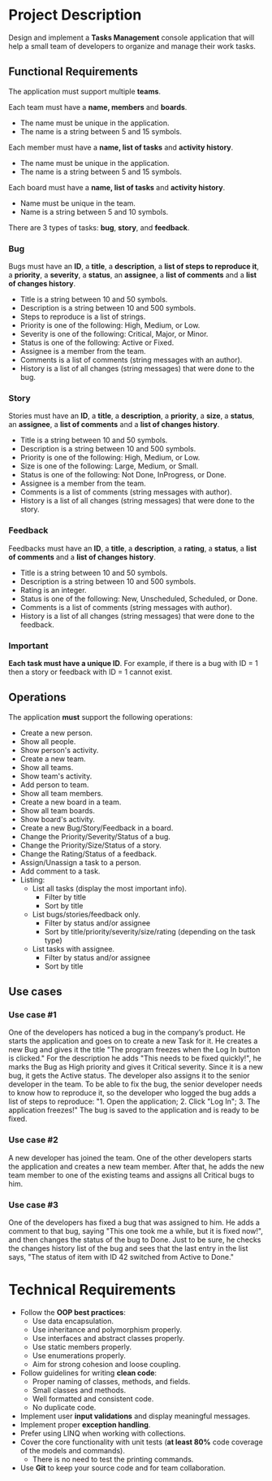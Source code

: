 # Project Description

Design and implement a **Tasks Management** console application that will help a
small team of developers to organize and manage their work tasks.


## Functional Requirements
The application must support multiple **teams**.

Each team must have a **name, members** and **boards**.

- The name must be unique in the application.
- The name is a string between 5 and 15 symbols.

Each member must have a **name, list of tasks** and **activity history**.
- The name must be unique in the application.
- The name is a string between 5 and 15 symbols.

Each board must have a **name, list of tasks** and **activity history**.
- Name must be unique in the team.
- Name is a string between 5 and 10 symbols.

There are 3 types of tasks: **bug**, **story**, and **feedback**.
### Bug
Bugs must have an **ID**, a **title**, a **description**, a **list of steps to reproduce it**, a **priority**, a
**severity**, a **status**, an **assignee**, a **list of comments** and a **list of changes history**.

- Title is a string between 10 and 50 symbols.
- Description is a string between 10 and 500 symbols.
- Steps to reproduce is a list of strings.
- Priority is one of the following: High, Medium, or Low.
- Severity is one of the following: Critical, Major, or Minor.
- Status is one of the following: Active or Fixed.
- Assignee is a member from the team.
- Comments is a list of comments (string messages with an author).
- History is a list of all changes (string messages) that were done to the bug.

### Story
Stories must have an **ID**, a **title**, a **description**, a **priority**, a **size**, a **status**, an **assignee**, a
**list of comments** and a **list of changes history**.

- Title is a string between 10 and 50 symbols.
- Description is a string between 10 and 500 symbols.
- Priority is one of the following: High, Medium, or Low.
- Size is one of the following: Large, Medium, or Small.
- Status is one of the following: Not Done, InProgress, or Done.
- Assignee is a member from the team.
- Comments is a list of comments (string messages with author).
- History is a list of all changes (string messages) that were done to the story.

### Feedback
Feedbacks must have an **ID**, a **title**, a **description**, a **rating**, a **status**, a **list of
comments** and a **list of changes history**.
- Title is a string between 10 and 50 symbols.
- Description is a string between 10 and 500 symbols.
- Rating is an integer.
- Status is one of the following: New, Unscheduled, Scheduled, or Done.
- Comments is a list of comments (string messages with author).
- History is a list of all changes (string messages) that were done to the
feedback.

### Important
**Each task must have a unique ID**. For example, if there is a bug with ID = 1 then a
story or feedback with ID = 1 cannot exist.

## Operations
The application **must** support the following operations:
- Create a new person.
- Show all people.
- Show person's activity.
- Create a new team.
- Show all teams.
- Show team's activity.
- Add person to team.
- Show all team members.
- Create a new board in a team.
- Show all team boards.
- Show board's activity.
- Create a new Bug/Story/Feedback in a board.
- Change the Priority/Severity/Status of a bug.
- Change the Priority/Size/Status of a story.
- Change the Rating/Status of a feedback.
- Assign/Unassign a task to a person.
- Add comment to a task.
- Listing:
  - List all tasks (display the most important info).
    - Filter by title
    - Sort by title
  - List bugs/stories/feedback only.
     - Filter by status and/or assignee
     - Sort by title/priority/severity/size/rating (depending on the task type)
  - List tasks with assignee.
    - Filter by status and/or assignee
    - Sort by title
## Use cases
### Use case #1
One of the developers has noticed a bug in the company’s product. He starts the
application and goes on to create a new Task for it. He creates a new Bug and gives
it the title "The program freezes when the Log In button is clicked." For the
description he adds "This needs to be fixed quickly!", he marks the Bug as High
priority and gives it Critical severity. Since it is a new bug, it gets the Active status.
The developer also assigns it to the senior developer in the team. To be able to fix the
bug, the senior developer needs to know how to reproduce it, so the developer who
logged the bug adds a list of steps to reproduce: "1. Open the application; 2. Click
"Log In"; 3. The application freezes!" The bug is saved to the application and is ready
to be fixed.
### Use case #2
A new developer has joined the team. One of the other developers starts the
application and creates a new team member. After that, he adds the new team
member to one of the existing teams and assigns all Critical bugs to him.
### Use case #3
One of the developers has fixed a bug that was assigned to him. He adds a comment
to that bug, saying "This one took me a while, but it is fixed now!", and then changes
the status of the bug to Done. Just to be sure, he checks the changes history list of
the bug and sees that the last entry in the list says, "The status of item with ID 42
switched from Active to Done."
# Technical Requirements
- Follow the **OOP best practices**:
  - Use data encapsulation.
  - Use inheritance and polymorphism properly.
  - Use interfaces and abstract classes properly.
  - Use static members properly.
  - Use enumerations properly.
  - Aim for strong cohesion and loose coupling.
- Follow guidelines for writing **clean code**:
  - Proper naming of classes, methods, and fields.
  - Small classes and methods.
  - Well formatted and consistent code.
  - No duplicate code.
- Implement user **input validations** and display meaningful messages.
- Implement proper **exception handling**.
- Prefer using LINQ when working with collections.
- Cover the core functionality with unit tests (**at least 80%** code coverage of the
models and commands).
  - There is no need to test the printing commands.
- Use **Git** to keep your source code and for team collaboration.


